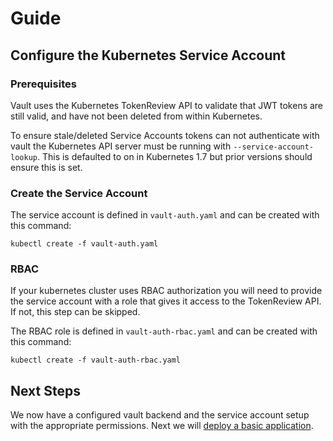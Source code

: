 # Guide

## Configure the Kubernetes Service Account

### Prerequisites
Vault uses the Kubernetes TokenReview API to validate that JWT tokens are still
valid, and have not been deleted from within Kubernetes.

To ensure stale/deleted Service Accounts tokens can not authenticate with vault
the Kubernetes API server must be running with `--service-account-lookup`. This
is defaulted to on in Kubernetes 1.7 but prior versions should ensure this is
set.

### Create the Service Account

The service account is defined in `vault-auth.yaml` and can be created with this
command:

```
kubectl create -f vault-auth.yaml
```

### RBAC 

If your kubernetes cluster uses RBAC authorization you will need to provide the
service account with a role that gives it access to the TokenReview API. If not, 
this step can be skipped.

The RBAC role is defined in `vault-auth-rbac.yaml` and can be created with
this command:

```
kubectl create -f vault-auth-rbac.yaml
```

## Next Steps

We now have a configured vault backend and the service account setup with the
appropriate permissions. Next we will [deploy a basic application](./3-deploy-basic.md).
